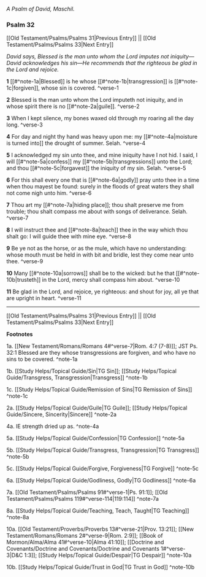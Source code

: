 *A Psalm of David, Maschil.*

### Psalm 32

[[Old Testament/Psalms/Psalms 31|Previous Entry]]  ||  [[Old Testament/Psalms/Psalms 33|Next Entry]]

*David says, Blessed is the man unto whom the Lord imputes not iniquity—David acknowledges his sin—He recommends that the righteous be glad in the Lord and rejoice.*

**1**  [[#^note-1a|Blessed]] is he whose [[#^note-1b|transgression]] is [[#^note-1c|forgiven]], whose sin is covered. ^verse-1

**2**  Blessed is the man unto whom the Lord imputeth not iniquity, and in whose spirit there is no [[#^note-2a|guile]]. ^verse-2

**3**  When I kept silence, my bones waxed old through my roaring all the day long. ^verse-3

**4**  For day and night thy hand was heavy upon me: my [[#^note-4a|moisture is turned into]] the drought of summer. Selah. ^verse-4

**5**  I acknowledged my sin unto thee, and mine iniquity have I not hid. I said, I will [[#^note-5a|confess]] my [[#^note-5b|transgressions]] unto the Lord; and thou [[#^note-5c|forgavest]] the iniquity of my sin. Selah. ^verse-5

**6**  For this shall every one that is [[#^note-6a|godly]] pray unto thee in a time when thou mayest be found: surely in the floods of great waters they shall not come nigh unto him. ^verse-6

**7**  Thou art my [[#^note-7a|hiding place]]; thou shalt preserve me from trouble; thou shalt compass me about with songs of deliverance. Selah. ^verse-7

**8**  I will instruct thee and [[#^note-8a|teach]] thee in the way which thou shalt go: I will guide thee with mine eye. ^verse-8

**9**  Be ye not as the horse, or as the mule, which have no understanding: whose mouth must be held in with bit and bridle, lest they come near unto thee. ^verse-9

**10**  Many [[#^note-10a|sorrows]] shall be to the wicked: but he that [[#^note-10b|trusteth]] in the Lord, mercy shall compass him about. ^verse-10

**11**  Be glad in the Lord, and rejoice, ye righteous: and shout for joy, all ye that are upright in heart. ^verse-11


---
[[Old Testament/Psalms/Psalms 31|Previous Entry]]  ||  [[Old Testament/Psalms/Psalms 33|Next Entry]]


**Footnotes**


1a. [[New Testament/Romans/Romans 4#^verse-7|Rom. 4:7 (7-8)]]; JST Ps. 32:1 Blessed are they whose transgressions are forgiven, and who have no sins to be covered.  ^note-1a

1b. [[Study Helps/Topical Guide/Sin|TG Sin]]; [[Study Helps/Topical Guide/Transgress, Transgression|Transgress]] ^note-1b

1c. [[Study Helps/Topical Guide/Remission of Sins|TG Remission of Sins]] ^note-1c

2a. [[Study Helps/Topical Guide/Guile|TG Guile]]; [[Study Helps/Topical Guide/Sincere, Sincerity|Sincere]] ^note-2a

4a. IE strength dried up as. ^note-4a

5a. [[Study Helps/Topical Guide/Confession|TG Confession]] ^note-5a

5b. [[Study Helps/Topical Guide/Transgress, Transgression|TG Transgress]] ^note-5b

5c. [[Study Helps/Topical Guide/Forgive, Forgiveness|TG Forgive]] ^note-5c

6a. [[Study Helps/Topical Guide/Godliness, Godly|TG Godliness]] ^note-6a

7a. [[Old Testament/Psalms/Psalms 91#^verse-1|Ps. 91:1]]; [[Old Testament/Psalms/Psalms 119#^verse-114|119:114]] ^note-7a

8a. [[Study Helps/Topical Guide/Teaching, Teach, Taught|TG Teaching]] ^note-8a

10a. [[Old Testament/Proverbs/Proverbs 13#^verse-21|Prov. 13:21]]; [[New Testament/Romans/Romans 2#^verse-9|Rom. 2:9]]; [[Book of Mormon/Alma/Alma 41#^verse-10|Alma 41:10]]; [[Doctrine and Covenants/Doctrine and Covenants/Doctrine and Covenants 1#^verse-3|D&C 1:3]]; [[Study Helps/Topical Guide/Despair|TG Despair]] ^note-10a

10b. [[Study Helps/Topical Guide/Trust in God|TG Trust in God]] ^note-10b